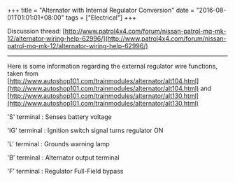 +++
title = "Alternator with Internal Regulator Conversion"
date = "2016-08-01T01:01:01+08:00"
tags = ["Electrical"]
+++

Discussion thread: [http://www.patrol4x4.com/forum/nissan-patrol-mq-mk-12/alternator-wiring-help-62996/](http://www.patrol4x4.com/forum/nissan-patrol-mq-mk-12/alternator-wiring-help-62996/)

* * *

Here is some information regarding the external regulator wire functions, taken from [http://www.autoshop101.com/trainmodules/alternator/alt104.html](http://www.autoshop101.com/trainmodules/alternator/alt104.html) and [http://www.autoshop101.com/trainmodules/alternator/alt130.html](http://www.autoshop101.com/trainmodules/alternator/alt130.html)

'S' terminal
: Senses battery voltage

'IG' terminal
: Ignition switch signal turns regulator ON

'L' terminal
: Grounds warning lamp

'B' terminal
: Alternator output terminal

'F' terminal
: Regulator Full-Field bypass
